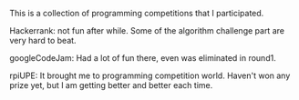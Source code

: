 This is a collection of programming competitions that I participated. 

Hackerrank: not fun after while. Some of the algorithm challenge part are very hard to beat. 

googleCodeJam: Had a lot of fun there, even was eliminated in round1. 

rpiUPE: It brought me to programming competition world. Haven't won any prize yet, but I am getting better and better each time. 
